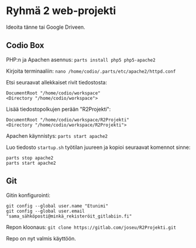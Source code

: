 # Ryhmä 2 web-projekti #
Ideoita tänne tai Google Driveen.

## Codio Box ##
PHP:n ja Apachen asennus: `parts install php5 php5-apache2`

Kirjoita terminaaliin: `nano /home/codio/.parts/etc/apache2/httpd.conf`

Etsi seuraavat allekkaiset rivit tiedostosta:
```
DocumentRoot "/home/codio/workspace"
<Directory "/home/codio/workspace">
```

Lisää tiedostopolkujen perään "R2Projekti":
```
DocumentRoot "/home/codio/workspace/R2Projekti"
<Directory "/home/codio/workspace/R2Projekti">
```

Apachen käynnistys: `parts start apache2`

Luo tiedosto `startup.sh` työtilan juureen ja kopioi seuraavat komennot sinne:
```
parts stop apache2
parts start apache2
```

## Git ##
Gitin konfigurointi:
```
git config --global user.name "Etunimi"
git config --global user.email "sama_sähköposti@minkä_rekisteröit_gitlabiin.fi"
```

Repon kloonaus: `git clone https://gitlab.com/joseu/R2Projekti.git`

Repo on nyt valmis käyttöön.
